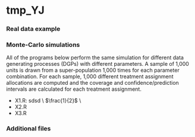 # tmp_YJ

### Real data example

### Monte-Carlo simulations
All of the programs below perform the same simulation for different data generating processes (DGPs) with different parameters. A sample of 1,000 units is drawn from a super-population 1,000 times for each parameter combination. For each sample, 1,000 different treatment assignment allocations are computed and the coverage and confidence/prediction intervals are calculated for each treatment assignment. 

* X1.R: 
sdsd  \\ $\frac{1}{2}$ \\ 
* X2.R
* X3.R

### Additional files



